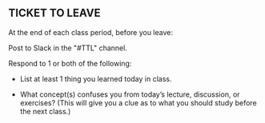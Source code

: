 ## TICKET TO LEAVE

At the end of each class period, before you leave:

Post to Slack in the "#TTL" channel.

Respond to 1 or both of the following:

* List at least 1 thing you learned today in class.

* What concept(s) confuses you from today’s lecture, discussion, or exercises? (This will give you a clue as to what you should study before the next class.)
